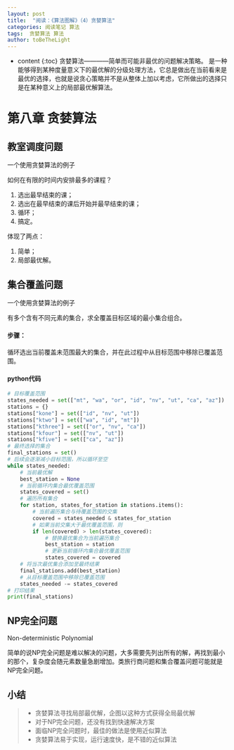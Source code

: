 ```yaml
---
layout: post
title:  "阅读：《算法图解》（4）贪婪算法"
categories: 阅读笔记 算法
tags:  贪婪算法 算法
author: toBeTheLight
---
```


* content
{:toc}
贪婪算法————简单而可能非最优的问题解决策略。
是一种能够得到某种度量意义下的最优解的分级处理方法，它总是做出在当前看来是最优的选择，也就是说贪心策略并不是从整体上加以考虑，它所做出的选择只是在某种意义上的局部最优解算法。





# 第八章 贪婪算法

## 教室调度问题
一个使用贪婪算法的例子  

如何在有限的时间内安排最多的课程？
1. 选出最早结束的课；
2. 选出在最早结束的课后开始并最早结束的课；
3. 循环；
4. 搞定。

体现了两点：
1. 简单；
2. 局部最优解。

## 集合覆盖问题
一个使用贪婪算法的例子

有多个含有不同元素的集合，求全覆盖目标区域的最小集合组合。

#### 步骤：
循环选出当前覆盖未范围最大的集合，并在此过程中从目标范围中移除已覆盖范围。

#### python代码
```python
# 目标覆盖范围
states_needed = set(["mt", "wa", "or", "id", "nv", "ut", "ca", "az"])
stations = {}
stations["kone"] = set(["id", "nv", "ut"])
stations["ktwo"] = set(["wa", "id", "mt"])
stations["kthree"] = set(["or", "nv", "ca"])
stations["kfour"] = set(["nv", "ut"])
stations["kfive"] = set(["ca", "az"])
# 最终选择的集合
final_stations = set()
# 后续会逐渐减小目标范围，所以循环至空
while states_needed:
    # 当前最优解
    best_station = None
    # 当前循环内集合最优覆盖范围
    states_covered = set()
    # 遍历所有集合
    for station, states_for_station in stations.items():
        # 当前遍历集合与待覆盖范围的交集
        covered = states_needed & states_for_station
        # 如果当前交集大于最优覆盖范围，则
        if len(covered) > len(states_covered):
            # 替换最优集合为当前遍历集合
            best_station = station
            # 更新当前循环内集合最优覆盖范围
            states_covered = covered
    # 将当次最优集合添加至最终结果
    final_stations.add(best_station)
    # 从目标覆盖范围中移除已覆盖范围
    states_needed -= states_covered
# 打印结果
print(final_stations)

```
## NP完全问题

Non-deterministic Polynomial

简单的说NP完全问题是难以解决的问题，大多需要先列出所有的解，再找到最小的那个，复杂度会随元素数量急剧增加。类旅行商问题和集合覆盖问题可能就是NP完全问题。

## 小结

> * 贪婪算法寻找局部最优解，企图以这种方式获得全局最优解
> * 对于NP完全问题，还没有找到快速解决方案
> * 面临NP完全问题时，最佳的做法是使用近似算法
> * 贪婪算法易于实现，运行速度快，是不错的近似算法